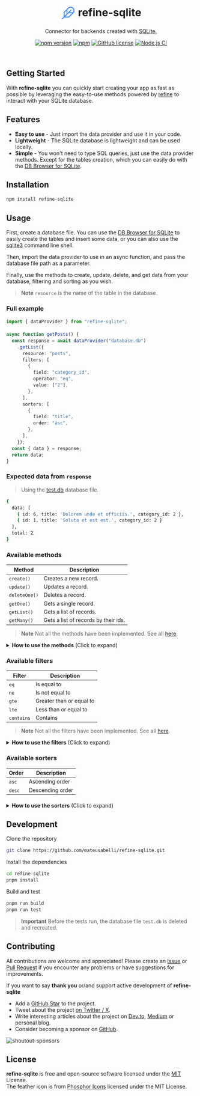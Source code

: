 <h1 align="center">
    <img
        src=".github/feather.svg"
        alt=""
        width="40"
        height="40"
        align="center"
    />
    refine-sqlite
</h1>

<p align="center">Connector for backends created with <a href="https://www.sqlite.org/index.html">SQLite.</a></p>

<div align="center">

[![npm version](https://badge.fury.io/js/refine-sqlite.svg)](https://www.npmjs.com/package/refine-sqlite)
[![npm](https://img.shields.io/npm/dt/refine-sqlite.svg)](https://www.npmjs.com/package/refine-sqlite)
[![GitHub license](https://img.shields.io/badge/license-MIT-blue.svg)](https://github.com/mateusabelli/refine-sqlite/blob/main/LICENSE.md)
[![Node.js CI](https://github.com/mateusabelli/refine-sqlite/actions/workflows/node.js.yml/badge.svg?branch=main)](https://github.com/mateusabelli/refine-sqlite/actions/workflows/node.js.yml)

</div>

<br>

## Getting Started

With **refine-sqlite** you can quickly start creating your app as fast as possible by leveraging the easy-to-use methods powered by [refine](https://refine.dev) to interact with your SQLite database.

## Features

- **Easy to use** - Just import the data provider and use it in your code.
- **Lightweight** - The SQLite database is lightweight and can be used locally.
- **Simple** - You won't need to type SQL queries, just use the data provider methods. Except for the tables creation, which you can easily do with the [DB Browser for SQLite](https://sqlitebrowser.org/).

## Installation

```bash
npm install refine-sqlite
```

## Usage

First, create a database file. You can use the [DB Browser for SQLite](https://sqlitebrowser.org/) to easily create the tables and insert some data, or you can also use the [sqlite3](https://www.sqlite.org/cli.html) command line shell.

Then, import the data provider to use in an async function, and pass the database file path as a parameter.

Finally, use the methods to create, update, delete, and get data from your database, filtering and sorting as you wish.

> **Note**
> `resource` is the name of the table in the database.

### Full example

```ts
import { dataProvider } from "refine-sqlite";

async function getPosts() {
  const response = await dataProvider("database.db")
    .getList({
      resource: "posts",
      filters: [
        {
          field: "category_id",
          operator: "eq",
          value: ["2"],
        },
      ],
      sorters: [
        {
          field: "title",
          order: "asc",
        },
      ],
    });
  const { data } = response;
  return data;
}
```

### Expected data from `response`

> Using the [test.db](./test.db) database file.
 
```bash
{
  data: [
    { id: 6, title: 'Dolorem unde et officiis.', category_id: 2 },
    { id: 1, title: 'Soluta et est est.', category_id: 2 }
  ],
  total: 2
}
```
 
### Available methods

| Method        | Description                           |
|---------------|---------------------------------------|
| `create()`    | Creates a new record.                 |
| `update()`    | Updates a record.                     |
| `deleteOne()` | Deletes a record.                     |
| `getOne()`    | Gets a single record.                 |
| `getList()`   | Gets a list of records.               |
| `getMany()`   | Gets a list of records by their ids.  |

> **Note**
> Not all the methods have been implemented. See all [here](https://refine.dev/docs/api-reference/core/providers/data-provider/#methods).

<details>
<summary><b>How to use the methods</b> (Click to expand)</summary>

- `create()`
    ```ts
    create({ 
      resource: "posts",
      variables: { 
        title: "New post", 
        body: "New post body"
      }
    });
    ```

- `update()`
    ```ts
    update({ 
      resource: "posts",
      id: 1,
      variables: {
        title: "Updated post" 
      } 
    });
    ```

- `deleteOne()`
    ```ts
    deleteOne({ 
      resource: "posts",
      id: 1
    });
    ```

- `getOne()`
    ```ts
    getOne({ 
      resource: "posts",
      id: 3
    });
    ```

- `getList()`
    ```ts
    getList({ resource: "posts" });
    ```

- `getMany()`
    ```ts
    getMany({ 
      resource: "posts",
      ids: [1, 2, 3]
    });
    ```
  
</details>

### Available filters

| Filter        | Description              |
|---------------|--------------------------|
| `eq`          | Is equal to              |
| `ne`          | Is not equal to          |
| `gte`         | Greater than or equal to |
| `lte`         | Less than or equal to    |
| `contains`    | Contains                 |

> **Note**
> Not all the filters have been implemented. See all [here](https://refine.dev/docs/api-reference/core/interfaceReferences/#crudfilters).

<details>
<summary><b>How to use the filters</b> (Click to expand)</summary>

- `eq`
    ```ts
    filters: [{
      field: "id", operator: "eq", value: 1
    }]
    ```
- `ne`
    ```ts
    filters: [{
      field: "id", operator: "ne", value: 1
    }]
    ```
- `gte`
    ```ts
    filters: [{
      field: "id", operator: "gte", value: 1
    }]
    ```
- `lte`
    ```ts
    filters: [{
      field: "id", operator: "lte", value: 1
    }]
    ```
- `contains`
    ```ts
    filters: [{
      field: "title", operator: "contains", value: "Lorem"
    }]
    ```
  
</details>

### Available sorters

| Order  | Description              |
|--------|--------------------------|
| `asc`  | Ascending order          |
| `desc` | Descending order         |

#### 

<details>
<summary><b>How to use the sorters</b> (Click to expand)</summary>

- `asc`
    ```ts
    sorters: [{
      field: "id", order: "asc"
    }]
    ```
- `desc`
    ```ts
    sorters: [{
      field: "id", order: "desc"
    }]
    ```
  
</details>

## Development

Clone the repository

```bash
git clone https://github.com/mateusabelli/refine-sqlite.git
```

Install the dependencies

```bash
cd refine-sqlite
pnpm install
```

Build and test

```bash
pnpm run build
pnpm run test
```

> **Important**
> Before the tests run, the database file `test.db` is deleted and recreated.

## Contributing

All contributions are welcome and appreciated! Please create an [Issue](https://github.com/mateusabelli/refine-sqlite/issues) or [Pull Request](https://github.com/mateusabelli/refine-sqlite/pulls) if you encounter any problems or have suggestions for improvements.

If you want to say **thank you** or/and support active development of **refine-sqlite**

-  Add a [GitHub Star](https://github.com/mateusabelli/refine-sqlite) to the project.
- Tweet about the project [on Twitter / X](https://twitter.com/intent/tweet?text=With%20refine-sqlite%20you%20can%20quickly%20start%20developing%20your%20next%20refine%20project%20with%20a%20lightweight%20local%20database.%20Check%20it%20out!%0A%0A%20https%3A//github.com/mateusabelli/refine-sqlite%20).
- Write interesting articles about the project on [Dev.to](https://dev.to/), [Medium](https://medium.com/) or personal blog.
- Consider becoming a sponsor on [GitHub](https://github.com/sponsors/mateusabelli).

![shoutout-sponsors](https://sponsor-spotlight.vercel.app/sponsor?login=mateusabelli)

## License

**refine-sqlite** is free and open-source software licensed under the [MIT](./LICENSE.md) License.<br>The feather icon is from [Phosphor Icons](https://phosphoricons.com/) licensed under the MIT License.
